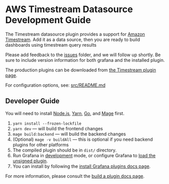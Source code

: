 # AWS Timestream Datasource Development Guide

The Timestream datasource plugin provides a support for [Amazon Timestream](https://aws.amazon.com/timestream/). Add it as a data source, then you are ready to build dashboards using timestream query results

Please add feedback to the [issues](https://github.com/grafana/timestream-datasource/issues) folder, and we will follow up shortly.  Be sure to include version information for both grafana and the installed plugin.

The production plugins can be downloaded from [the Timestream plugin page](https://grafana.com/grafana/plugins/grafana-timestream-datasource/).

For configuration options, see: [src/README.md](src/README.md)


## Developer Guide


You will need to install [Node.js](https://nodejs.org/en/), [Yarn](https://yarnpkg.com/), [Go](https://golang.org/), and [Mage](https://magefile.org/) first.
1. `yarn install --frozen-lockfile`
1. `yarn dev` — will build the frontend changes
1. `mage build:backend` — will build the backend changes
1. (Optional) `mage -v buildAll` — this is optional if you need backend plugins for other platforms
1. The compiled plugin should be in `dist/` directory.
1. Run Grafana in [development](https://grafana.com/docs/grafana/latest/administration/configuration/#app_mode) mode, or configure Grafana to [load the unsigned plugin](https://grafana.com/docs/grafana/latest/plugins/plugin-signatures/#allow-unsigned-plugins).
1. You can install by following the [install Grafana plugins docs page](https://grafana.com/docs/grafana/latest/plugins/installation/).

For more information, please consult the [build a plugin docs page](https://grafana.com/docs/grafana/latest/developers/plugins/).

